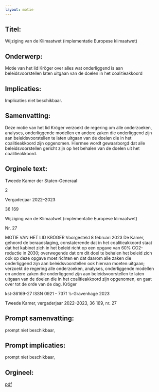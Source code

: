 ```yaml
---
layout: motie
---
```

## Titel:
Wijziging van de Klimaatwet (implementatie Europese klimaatwet)
## Onderwerp:
Motie van het lid Kröger over alles wat onderliggend is aan beleidsvoorstellen laten uitgaan van de doelen in het coalitieakkoord
## Implicaties:
Implicaties niet beschikbaar.
## Samenvatting:

Deze motie van het lid Kröger verzoekt de regering om alle onderzoeken, analyses, onderliggende modellen en andere zaken die onderliggend zijn aan beleidsvoorstellen te laten uitgaan van de doelen die in het coalitieakkoord zijn opgenomen. Hiermee wordt gewaarborgd dat alle beleidsvoorstellen gericht zijn op het behalen van de doelen uit het coalitieakkoord.
## Orginele text:


Tweede Kamer der Staten-Generaal

2

Vergaderjaar 2022–2023

36 169

Wijziging van de Klimaatwet (implementatie
Europese klimaatwet)

Nr. 27

MOTIE VAN HET LID KRÖGER
Voorgesteld 8 februari 2023
De Kamer,
gehoord de beraadslaging,
constaterende dat in het coalitieakkoord staat dat het kabinet zich in het
beleid richt op een opgave van 60% CO2-reductie in 2030;
overwegende dat om dit doel te behalen het beleid zich ook op deze
opgave moet richten en dat daarom alle zaken die onderliggend zijn aan
beleidsvoorstellen ook hiervan moeten uitgaan;
verzoekt de regering alle onderzoeken, analyses, onderliggende modellen
en andere zaken die onderliggend zijn aan beleidsvoorstellen te laten
uitgaan van de doelen die in het coalitieakkoord zijn opgenomen,
en gaat over tot de orde van de dag.
Kröger

kst-36169-27
ISSN 0921 - 7371
’s-Gravenhage 2023

Tweede Kamer, vergaderjaar 2022–2023, 36 169, nr. 27


## Prompt samenvatting:
prompt niet beschikbaar,

## Prompt implicaties:
prompt niet beschikbaar,
## Orgineel:
[pdf](https://gegevensmagazijn.tweedekamer.nl/OData/v4/2.0/Document(e5a6b391-314b-4674-99d4-63e296487da7)/resource)
